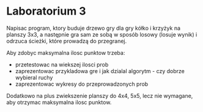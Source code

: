 # Laboratorium 3

Napisac program, ktory buduje drzewo gry dla gry kółko i krzyżyk na planszy 3x3, a
następnie gra sam ze sobą w sposób losowy (losuje wynik) i odrzuca ścieżki, które prowadzą do przegranej.

Aby zdobyc maksymalna ilosc punktow trzeba:

- przetestowac na wiekszej ilosci prob
- zaprezentowac przykladowa gre i jak dzialal algorytm - czy dobrze wybieral ruchy
- zaprezentowac wykresy do przeprowadzonych prob

Dodatkowo na plus zwiekszenie planszy do 4x4, 5x5, lecz nie wymagane, aby otrzymac maksymalna ilosc punktow.
